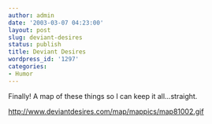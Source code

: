 ```yaml
---
author: admin
date: '2003-03-07 04:23:00'
layout: post
slug: deviant-desires
status: publish
title: Deviant Desires
wordpress_id: '1297'
categories:
- Humor
---
```

Finally! A map of these things so I can keep it all...straight.

<a href="http://www.deviantdesires.com/map/mappics/map81002.gif">http://www.deviantdesires.com/map/mappics/map81002.gif</a>
